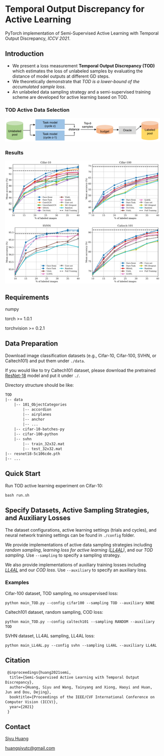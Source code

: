 # Temporal Output Discrepancy for Active Learning
 PyTorch implementation of Semi-Supervised Active Learning with Temporal Output Discrepancy, *ICCV 2021*.

## Introduction
 * We present a loss measurement **Temporal Output Discrepancy (TOD)** which estimates the loss of unlabeled samples by evaluating the distance of model outputs at different GD steps. 
 * We theoretically demonstrate that *TOD is a lower-bound of the accumulated sample loss*. 
 * An unlabeled data sampling strategy and a semi-supervised training scheme are developed for active learning based on TOD. 

### TOD Active Data Selection

<p align="center">
<img src="doc/method.png" width="750" />
</p>

### Results

<p align="center">
<img src="doc/result.png" width="600" />
</p>

## Requirements

 numpy
 
 torch >= 1.0.1
 
 torchvision >= 0.2.1

## Data Preparation
 Download image classification datasets (e.g., Cifar-10, Cifar-100, SVHN, or Caltech101) and put them under `./data`.
 
 If you would like to try Caltech101 dataset, please download the pretrained [ResNet-18](https://download.pytorch.org/models/resnet18-5c106cde.pth) model and put it under `./`. 
 
 Directory structure should be like:
 ```
 TOD
 |-- data
     |-- 101_ObjectCategories
         |-- accordion
         |-- airplanes
         |-- anchor
         |-- ...
     |-- cifar-10-batches-py
     |-- cifar-100-python
     |-- svhn
         |-- train_32x32.mat
         |-- test_32x32.mat
 |-- resnet18-5c106cde.pth
 |-- ...
 ```
 

## Quick Start
 Run TOD active learning experiment on Cifar-10:
 ```
 bash run.sh
 ```
 
## Specify Datasets, Active Sampling Strategies, and Auxiliary Losses
 The dataset configurations, active learning settings (trials and cycles), and neural network training settings can be found in `./config` folder. 
 
 We provide implementations of active data sampling strategies including *random sampling*, *learning loss for active learning ([LL4AL](https://arxiv.org/abs/1905.03677))*, and our *TOD sampling*. Use `--sampling` to specify a sampling strategy.
 
 We also provide implementations of auxiliary training losses including *[LL4AL](https://arxiv.org/abs/1905.03677)* and our *COD loss*. Use `--auxiliary` to specify an auxiliary loss.
 
 ### Examples
 
 Cifar-100 dataset, TOD sampling, no unsupervised loss:
 ```
 python main_TOD.py --config cifar100 --sampling TOD --auxiliary NONE
 ```
 
 Caltech101 dataset, random sampling, COD loss:
  ```
 python main_TOD.py --config caltech101 --sampling RANDOM --auxiliary TOD
 ```
 
 SVHN dataset, LL4AL sampling, LL4AL loss:
 ```
 python main_LL4AL.py --config svhn --sampling LL4AL --auxiliary LL4AL
 ```

## Citation
```
 @inproceedings{huang2021semi,
  title={Semi-Supervised Active Learning with Temporal Output Discrepancy},
  author={Huang, Siyu and Wang, Tainyang and Xiong, Haoyi and Huan, Jun and Dou, Dejing},
  booktitle={Proceedings of the IEEE/CVF International Conference on Computer Vision (ICCV)},
  year={2021}
 }
```

## Contact
 [Siyu Huang](https://siyuhuang.github.io/)
 
 <huangsiyutc@gmail.com>
 
